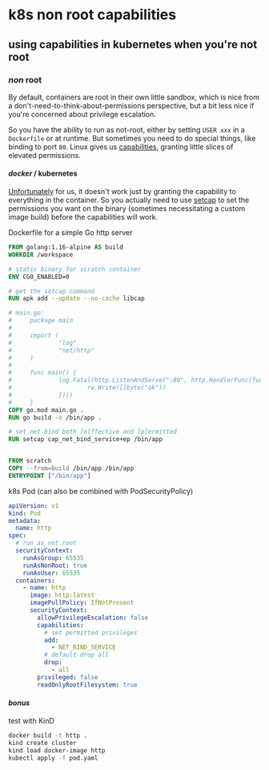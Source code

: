 # k8s non root capabilities

## using capabilities in kubernetes when you're not root

### _non_ root

By default, containers are root in their own little sandbox,
which is nice from a don't-need-to-think-about-permissions
perspective, but a bit less nice if you're concerned about privilege escalation.

So you have the ability to run as not-root,
either by setting `USER xxx` in a `Dockerfile`
or at runtime.
But sometimes you need to do special things, like binding to port `80`.
Linux gives us [capabilities](https://man.archlinux.org/man/capabilities.7.en),
granting little slices of elevated permissions.

#### _docker_ / kubernetes

[Unfortunately](https://github.com/kubernetes/kubernetes/issues/56374)
for us, it doesn't work just by granting the capability to everything in the container.
So you actually need to use [setcap](https://man.archlinux.org/man/setcap.8.en)
to set the permissions you want on the binary
(sometimes necessitating a custom image build) before the capabilities will work.

Dockerfile for a simple Go http server

```Dockerfile
FROM golang:1.16-alpine AS build
WORKDIR /workspace

# static binary for scratch container
ENV CGO_ENABLED=0

# get the setcap command
RUN apk add --update --no-cache libcap

# main.go:
#     package main
#
#     import (
#             "log"
#             "net/http"
#     )
#
#     func main() {
#             log.Fatal(http.ListenAndServe(":80", http.HandlerFunc(func(rw http.ResponseWriter, r *http.Request) {
#                     rw.Write([]byte("ok"))
#             })))
#     }
COPY go.mod main.go .
RUN go build -o /bin/app .

# set net_bind both [e]ffective and [p]ermitted
RUN setcap cap_net_bind_service+ep /bin/app


FROM scratch
COPY --from=build /bin/app /bin/app
ENTRYPOINT ["/bin/app"]
```

k8s Pod (can also be combined with PodSecurityPolicy)

```yaml
apiVersion: v1
kind: Pod
metadata:
  name: http
spec:
  # run as not root
  securityContext:
    runAsGroup: 65535
    runAsNonRoot: true
    runAsUser: 65535
  containers:
    - name: http
      image: http:latest
      imagePullPolicy: IfNotPresent
      securityContext:
        allowPrivilegeEscalation: false
        capabilities:
          # set permitted privileges
          add:
            - NET_BIND_SERVICE
          # default drop all
          drop:
            - all
        privileged: false
        readOnlyRootFilesystem: true
```

#### _bonus_

test with KinD

```sh
docker build -t http .
kind create cluster
kind load docker-image http
kubectl apply -f pod.yaml
```
